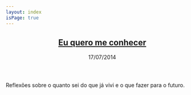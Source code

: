 ```yaml
---
layout: index
isPage: true
---
```


<article class="Post">
    <header>
        <h1>
            <a href="//medium.com/@dcardosods/eu-quero-me-conhecer-adf6232f3eb4" rel="bookmark" title="Eu quero me conhecer" target="_blank">
                Eu quero me conhecer
            </a>
        </h1>
        <p>
            <time datetime="2014-07-17">
                17/07/2014
            </time>
        </p>
    </header>
    <p>
        Reflexões sobre o quanto sei do que já vivi e o que fazer para o futuro.
    </p>
</article>